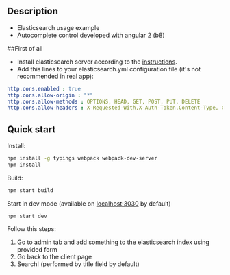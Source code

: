 ## Description

* Elasticsearch usage example
* Autocomplete control developed with angular 2 (b8)

##First of all
* Install elasticsearch server according to the [instructions](https://www.elastic.co/guide/en/elasticsearch/reference/current/_installation.html).
* Add this lines to your elasticsearch.yml configuration file (it's not recommended in real app):

```yml
http.cors.enabled : true 
http.cors.allow-origin : "*"
http.cors.allow-methods : OPTIONS, HEAD, GET, POST, PUT, DELETE
http.cors.allow-headers : X-Requested-With,X-Auth-Token,Content-Type, Content-Length
```

## Quick start
Install:
```bash
npm install -g typings webpack webpack-dev-server
npm install
```
Build:
```bash
npm start build
```
Start in dev mode (available on [localhost:3030](localhost:3030) by default)
```bush
npm start dev
```
Follow this steps: 
1. Go to admin tab and add something to the elasticsearch index using provided form
2. Go back to the client page
3. Search! (performed by title field by default)
